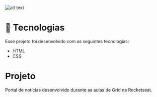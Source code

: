 ![alt text](image.png)

<h1>🚀 Tecnologias</h1>
Esse projeto foi desenvolvido com as seguintes tecnologias:

* HTML
* CSS

<h1>Projeto</h1>
Portal de notícias desenvolvido durante as aulas de Grid na Rocketseat.